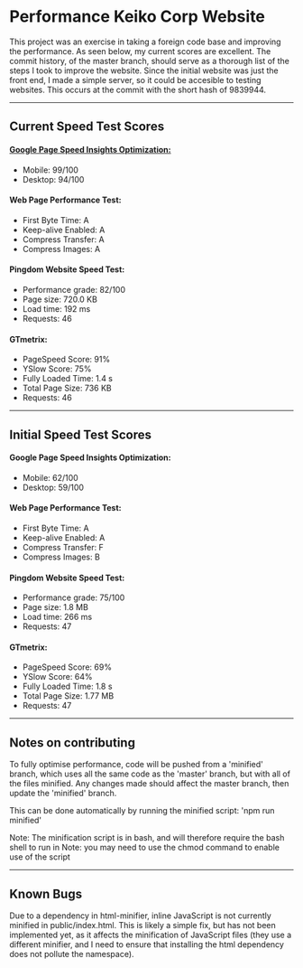 
# Performance Keiko Corp Website

This project was an exercise in taking a foreign code base and improving the performance. As seen below, my current scores are excellent. The commit history, of the master branch, should serve as a thorough list of the steps I took to improve the website. Since the initial website was just the front end, I made a simple server, so it could be accesible to testing websites. This occurs at the commit with the short hash of 9839944.

---

## Current Speed Test Scores

#### [Google Page Speed Insights Optimization:](https://developers.google.com/speed/pagespeed/insights/)
  *  Mobile: 99/100
  *  Desktop: 94/100

#### Web Page Performance Test:
  * First Byte Time: A
  * Keep-alive Enabled: A
  * Compress Transfer: A
  * Compress Images: A

#### Pingdom Website Speed Test:
  * Performance grade: 82/100
  * Page size: 720.0 KB
  * Load time: 192 ms
  * Requests: 46

#### GTmetrix:
  * PageSpeed Score: 91%
  * YSlow Score: 75%
  * Fully Loaded Time: 1.4 s
  * Total Page Size: 736 KB
  * Requests: 46

---

## Initial Speed Test Scores

#### Google Page Speed Insights Optimization:
  *  Mobile: 62/100
  *  Desktop: 59/100

#### Web Page Performance Test:
  * First Byte Time: A
  * Keep-alive Enabled: A
  * Compress Transfer: F
  * Compress Images: B

#### Pingdom Website Speed Test:
  * Performance grade: 75/100
  * Page size: 1.8 MB
  * Load time: 266 ms
  * Requests: 47

#### GTmetrix:
  * PageSpeed Score: 69%
  * YSlow Score: 64%
  * Fully Loaded Time: 1.8 s
  * Total Page Size: 1.77 MB
  * Requests: 47

---

## Notes on contributing

To fully optimise performance, code will be pushed from a 'minified' branch, which uses all the same code as the 'master' branch, but with all of the files minified. Any changes made should affect the master branch, then update the 'minified' branch.

This can be done automatically by running the minified script: 'npm run minified'

Note: The minification script is in bash, and will therefore require the bash shell to run in
Note: you may need to use the chmod command to enable use of the script

---

## Known Bugs

Due to a dependency in html-minifier, inline JavaScript is not currently minified in public/index.html. This is likely a simple fix, but has not been implemented yet, as it affects the minification of JavaScript files (they use a different minifier, and I need to ensure that installing the html dependency does not pollute the namespace).

